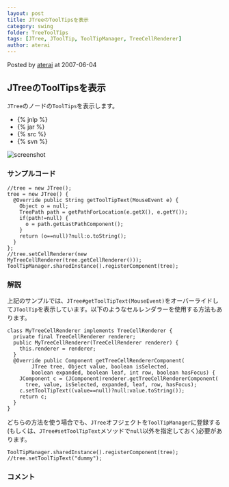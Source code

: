 ```yaml
---
layout: post
title: JTreeのToolTipsを表示
category: swing
folder: TreeToolTips
tags: [JTree, JToolTip, ToolTipManager, TreeCellRenderer]
author: aterai
---
```


Posted by [aterai](http://terai.xrea.jp/aterai.html) at 2007-06-04

## JTreeのToolTipsを表示
`JTree`のノードの`ToolTips`を表示します。

- {% jnlp %}
- {% jar %}
- {% src %}
- {% svn %}

<!-- dummy comment line for breaking list -->

![screenshot](http://lh3.ggpht.com/_9Z4BYR88imo/TQTWQe1RL2I/AAAAAAAAAo8/6HFqbUb3UZ8/s800/TreeToolTips.png)

### サンプルコード
<pre class="prettyprint"><code>//tree = new JTree();
tree = new JTree() {
  @Override public String getToolTipText(MouseEvent e) {
    Object o = null;
    TreePath path = getPathForLocation(e.getX(), e.getY());
    if(path!=null) {
      o = path.getLastPathComponent();
    }
    return (o==null)?null:o.toString();
  }
};
//tree.setCellRenderer(new MyTreeCellRenderer(tree.getCellRenderer()));
ToolTipManager.sharedInstance().registerComponent(tree);
</code></pre>

### 解説
上記のサンプルでは、`JTree#getToolTipText(MouseEvent)`をオーバーライドして`JToolTip`を表示しています。以下のようなセルレンダラーを使用する方法もあります。

<pre class="prettyprint"><code>class MyTreeCellRenderer implements TreeCellRenderer {
  private final TreeCellRenderer renderer;
  public MyTreeCellRenderer(TreeCellRenderer renderer) {
    this.renderer = renderer;
  }
  @Override public Component getTreeCellRendererComponent(
        JTree tree, Object value, boolean isSelected,
        boolean expanded, boolean leaf, int row, boolean hasFocus) {
    JComponent c = (JComponent)renderer.getTreeCellRendererComponent(
      tree, value, isSelected, expanded, leaf, row, hasFocus);
    c.setToolTipText((value==null)?null:value.toString());
    return c;
  }
}
</code></pre>

どちらの方法を使う場合でも、`JTree`オフジェクトを`ToolTipManager`に登録する(もしくは、`JTree#setToolTipText`メソッドで`null`以外を指定しておく)必要があります。

<pre class="prettyprint"><code>ToolTipManager.sharedInstance().registerComponent(tree);
//tree.setToolTipText("dummy");
</code></pre>

### コメント
